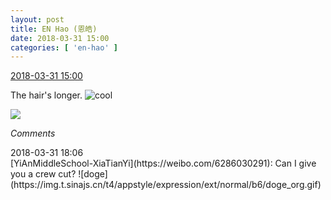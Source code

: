 ```yaml
---
layout: post
title: EN Hao (恩皓)
date: 2018-03-31 15:00
categories: [ 'en-hao' ]
---
```


<div class="weibo-info">
  <a href="https://weibo.com/6346318257/G9VbOuDv1">2018-03-31 15:00</a>
</div>

The hair's longer. ![cool](https://img.t.sinajs.cn/t4/appstyle/expression/ext/normal/8a/pcmoren_cool2017_org.png)

<!-- more -->

<a href="//wx2.sinaimg.cn/mw690/006VuvhTgy1fpw0d9d2s0j30u01o0hdt.jpg">
  <img class="weibo-pic-preview" src="//wx2.sinaimg.cn/orj360/006VuvhTgy1fpw0d9d2s0j30u01o0hdt.jpg" />
</a>

*Comments*

<div class="weibo-info">2018-03-31 18:06</div>
[YiAnMiddleSchool-XiaTianYi](https://weibo.com/6286030291): Can I give you a crew cut? ![doge](https://img.t.sinajs.cn/t4/appstyle/expression/ext/normal/b6/doge_org.gif)
